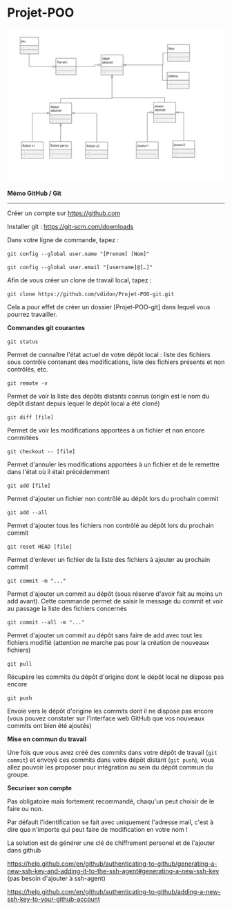 # Projet-POO
![Schéma classes](Schema_classes.svg)

**Mémo GitHub / Git**

** **

Créer un compte sur https://github.com

Installer git : https://git-scm.com/downloads

Dans votre ligne de commande, tapez :

`git config --global user.name "[Prenom] [Nom]"`

`git config --global user.email "[username]@[…]"`

Afin de vous créer un clone de travail local, tapez :

`git clone https://github.com/vdidon/Projet-POO-git.git` 

Cela a pour effet de créer un dossier [Projet-POO-git] dans lequel vous pourrez travailler.

**Commandes git courantes**

`git status`

Permet de connaître l'état actuel de votre dépôt local : liste des fichiers sous contrôle contenant des modifications, liste des fichiers présents et non contrôlés, etc.

`git remote -v`

Permet de voir la liste des dépôts distants connus (origin est le nom du dépôt distant depuis lequel le dépôt local a été cloné)

`git diff [file]`

Permet de voir les modifications apportées à un fichier et non encore commitées

`git checkout -- [file]`

Permet d'annuler les modifications apportées à un fichier et de le remettre dans l'état où il était précédemment

`git add [file]`

Permet d'ajouter un fichier non contrôlé au dépôt lors du prochain commit

`git add --all`

Permet d'ajouter tous les fichiers non contrôlé au dépôt lors du prochain commit

`git reset HEAD [file]`

Permet d'enlever un fichier de la liste des fichiers à ajouter au prochain commit

`git commit -m "..."`

Permet d'ajouter un commit au dépôt (sous réserve d'avoir fait au moins un add avant). Cette commande permet de saisir le message du commit et voir au passage la liste des fichiers concernés

`git commit --all -m "..."`

Permet d'ajouter un commit au dépôt sans faire de add avec tout les fichiers modifié (attention ne marche pas pour la création de nouveaux fichiers)

`git pull`

Récupère les commits du dépôt d'origine dont le dépôt local ne dispose pas encore

`git push`

Envoie vers le dépôt d'origine les commits dont il ne dispose pas encore (vous pouvez constater sur l'interface web GitHub que vos nouveaux commits ont bien été ajoutés)





**Mise en commun du travail**

Une fois que vous avez créé des commits dans votre dépôt de travail (`git commit`) et envoyé ces commits dans votre dépôt distant (`git push`), vous allez pouvoir les proposer pour intégration au sein du dépôt commun du groupe.


**Securiser son compte**

Pas obligatoire mais fortement recommandé, chaqu'un peut choisir de le faire ou non.

Par défault l'identification se fait avec uniquement l'adresse mail, c'est à dire que n'importe qui peut faire de modification en votre nom !

La solution est de générer une clé de chiffrement personel et de l'ajouter dans github

https://help.github.com/en/github/authenticating-to-github/generating-a-new-ssh-key-and-adding-it-to-the-ssh-agent#generating-a-new-ssh-key (pas besoin d'ajouter à ssh-agent)

https://help.github.com/en/github/authenticating-to-github/adding-a-new-ssh-key-to-your-github-account